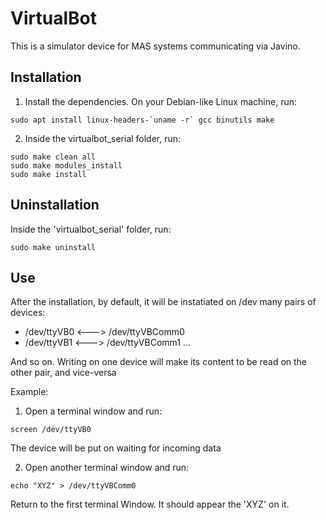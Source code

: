 # VirtualBot
This is a simulator device for MAS systems communicating via Javino.

## Installation

1) Install the dependencies. On your Debian-like Linux machine, run:

```
sudo apt install linux-headers-`uname -r` gcc binutils make
```

2) Inside the virtualbot_serial folder, run:

```
sudo make clean all
sudo make modules_install
sudo make install
```

## Uninstallation

Inside the 'virtualbot_serial' folder, run: 

```
sudo make uninstall
```

## Use 

After the installation, by default, it will be instatiated on /dev many pairs of devices:

- /dev/ttyVB0 <---> /dev/ttyVBComm0
- /dev/ttyVB1 <---> /dev/ttyVBComm1
...

And so on. Writing on one device will make its content to be read on the other pair, and vice-versa

Example:
1) Open a terminal window and run:
```
screen /dev/ttyVB0
```
The device will be put on waiting for incoming data

2) Open another terminal window and run:
```
echo "XYZ" > /dev/ttyVBComm0
```
Return to the first terminal Window. It should appear the 'XYZ' on it.

